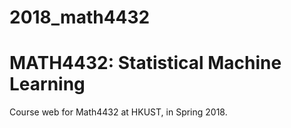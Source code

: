 # 2018_math4432
# MATH4432: Statistical Machine Learning

Course web for Math4432 at HKUST, in Spring 2018.

